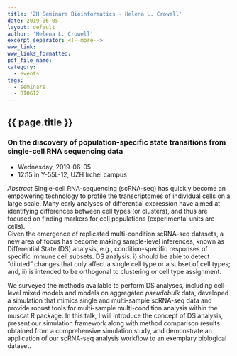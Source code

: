 ```yaml
---
title: 'ZH Seminars Bioinformatics - Helena L. Crowell'
date: 2019-06-05
layout: default
author: 'Helena L. Crowell'
excerpt_separator: <!--more-->
www_link:
www_links_formatted:
pdf_file_name:
category:
  - events
tags:
  - seminars
  - BIO612
---
```


## {{ page.title }}
### On the discovery of population-specific state transitions from single-cell RNA sequencing data

* Wednesday, 2019-06-05
* 12:15 in Y-55L-12, UZH Irchel campus

<!--more-->

*Abstract* Single-cell RNA-sequencing (scRNA-seq) has quickly become an empowering technology to profile the transcriptomes of individual cells on a large scale. Many early analyses of differential expression have aimed at identifying differences between cell types (or clusters), and thus are focused on finding markers for cell populations (experimental units are cells).  
Given the emergence of replicated multi-condition scRNA-seq datasets, a new area of focus has become making sample-level inferences, known as Differential State (DS) analysis, e.g., condition-specific responses of specific immune cell subsets. DS analysis: i) should be able to detect “diluted” changes that only affect a single cell type or a subset of cell types; and, ii) is intended to be orthogonal to clustering or cell type assignment.  

We surveyed the methods available to perform DS analyses, including cell-level mixed models and models on aggregated *pseudobulk* data, developed a simulation that mimics single and multi-sample scRNA-seq data and provide robust tools for multi-sample multi-condition analysis within the muscat R package. In this talk, I will introduce the concept of DS analysis, present our simulation framework along with method comparison results obtained from a comprehensive simulation study, and demonstrate an application of our scRNA-seq analysis workflow to an exemplary biological dataset. 
